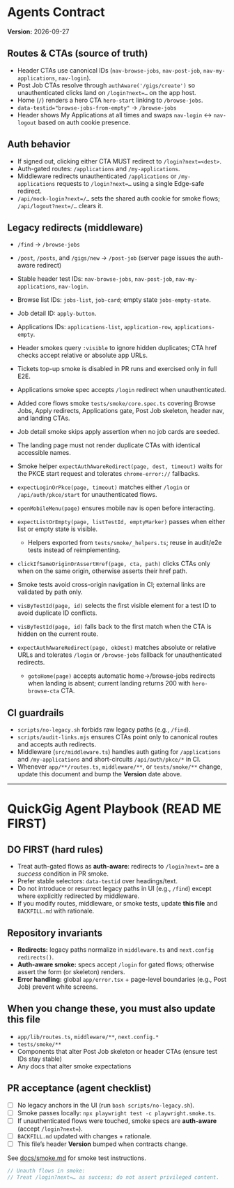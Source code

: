 # Agents Contract
**Version:** 2026-09-27

## Routes & CTAs (source of truth)
- Header CTAs use canonical IDs (`nav-browse-jobs`, `nav-post-job`, `nav-my-applications`, `nav-login`).
- Post Job CTAs resolve through `authAware('/gigs/create')` so unauthenticated clicks land on `/login?next=…` on the app host.
- Home (`/`) renders a hero CTA `hero-start` linking to `/browse-jobs`.
- `data-testid="browse-jobs-from-empty"` → `/browse-jobs`
- Header shows My Applications at all times and swaps `nav-login` ↔ `nav-logout` based on auth cookie presence.

## Auth behavior
- If signed out, clicking either CTA MUST redirect to `/login?next=<dest>`.
- Auth-gated routes: `/applications` and `/my-applications`.
- Middleware redirects unauthenticated `/applications` or `/my-applications` requests to `/login?next=…` using a single Edge-safe redirect.
- `/api/mock-login?next=/…` sets the shared auth cookie for smoke flows; `/api/logout?next=/…` clears it.

## Legacy redirects (middleware)
- `/find` → `/browse-jobs`
- `/post`, `/posts`, and `/gigs/new` → `/post-job` (server page issues the auth-aware redirect)

- Stable header test IDs: `nav-browse-jobs`, `nav-post-job`, `nav-my-applications`, `nav-login`.
- Browse list IDs: `jobs-list`, `job-card`; empty state `jobs-empty-state`.
- Job detail ID: `apply-button`.
- Applications IDs: `applications-list`, `application-row`, `applications-empty`.
- Header smokes query `:visible` to ignore hidden duplicates; CTA href checks accept relative or absolute app URLs.
- Tickets top-up smoke is disabled in PR runs and exercised only in full E2E.
- Applications smoke spec accepts `/login` redirect when unauthenticated.
- Added core flows smoke `tests/smoke/core.spec.ts` covering Browse Jobs, Apply redirects, Applications gate, Post Job skeleton, header nav, and landing CTAs.
- Job detail smoke skips apply assertion when no job cards are seeded.
- The landing page must not render duplicate CTAs with identical accessible names.
- Smoke helper `expectAuthAwareRedirect(page, dest, timeout)` waits for the PKCE start request and tolerates `chrome-error://` fallbacks.
- `expectLoginOrPkce(page, timeout)` matches either `/login` or `/api/auth/pkce/start` for unauthenticated flows.
- `openMobileMenu(page)` ensures mobile nav is open before interacting.
- `expectListOrEmpty(page, listTestId, emptyMarker)` passes when either list or empty state is visible.
  - Helpers exported from `tests/smoke/_helpers.ts`; reuse in audit/e2e tests instead of reimplementing.
- `clickIfSameOriginOrAssertHref(page, cta, path)` clicks CTAs only when on the same origin, otherwise asserts their href path.
- Smoke tests avoid cross-origin navigation in CI; external links are validated by path only.
- `visByTestId(page, id)` selects the first visible element for a test ID to avoid duplicate ID conflicts.
- `visByTestId(page, id)` falls back to the first match when the CTA is hidden on the current route.
- `expectAuthAwareRedirect(page, okDest)` matches absolute or relative URLs and tolerates `/login` or `/browse-jobs` fallback for unauthenticated redirects.
  - `gotoHome(page)` accepts automatic home→/browse-jobs redirects when landing is absent; current landing returns 200 with `hero-browse-cta` CTA.

## CI guardrails
- `scripts/no-legacy.sh` forbids raw legacy paths (e.g., `/find`).
- `scripts/audit-links.mjs` ensures CTAs point only to canonical routes and accepts auth redirects.
- Middleware (`src/middleware.ts`) handles auth gating for `/applications` and `/my-applications` and short-circuits `/api/auth/pkce/*` in CI.
- Whenever `app/**/routes.ts`, `middleware/**`, or `tests/smoke/**` change, update this document and bump the **Version** date above.

<!-- AGENT CONTRACT v2025-12-16 -->

---

# QuickGig Agent Playbook (READ ME FIRST)

## DO FIRST (hard rules)
- Treat auth-gated flows as **auth-aware**: redirects to `/login?next=` are a *success* condition in PR smoke.
- Prefer stable selectors: `data-testid` over headings/text.
- Do not introduce or resurrect legacy paths in UI (e.g., `/find`) except where explicitly redirected by middleware.
- If you modify routes, middleware, or smoke tests, update **this file** and `BACKFILL.md` with rationale.

## Repository invariants
- **Redirects:** legacy paths normalize in `middleware.ts` and `next.config` `redirects()`.
- **Auth-aware smoke:** specs accept `/login` for gated flows; otherwise assert the form (or skeleton) renders.
- **Error handling:** global `app/error.tsx` + page-level boundaries (e.g., Post Job) prevent white screens.

## When you change these, you must also update this file
- `app/lib/routes.ts`, `middleware/**`, `next.config.*`
- `tests/smoke/**`
- Components that alter Post Job skeleton or header CTAs (ensure test IDs stay stable)
- Any docs that alter smoke expectations

## PR acceptance (agent checklist)
- [ ] No legacy anchors in the UI (run `bash scripts/no-legacy.sh`).
- [ ] Smoke passes locally: `npx playwright test -c playwright.smoke.ts`.
- [ ] If unauthenticated flows were touched, smoke specs are **auth-aware** (accept `/login?next=`).
- [ ] `BACKFILL.md` updated with changes + rationale.
- [ ] This file’s header **Version** bumped when contracts change.

See [docs/smoke.md](docs/smoke.md) for smoke test instructions.

```ts
// Unauth flows in smoke:
// Treat /login?next=… as success; do not assert privileged content.
```
